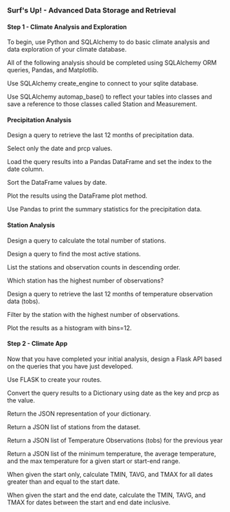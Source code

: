 ### Surf's Up! - Advanced Data Storage and Retrieval 

#### Step 1 - Climate Analysis and Exploration

To begin, use Python and SQLAlchemy to do basic climate analysis and data exploration of your climate database. 

All of the following analysis should be completed using SQLAlchemy ORM queries, Pandas, and Matplotlib.

Use SQLAlchemy create_engine to connect to your sqlite database.

Use SQLAlchemy automap_base() to reflect your tables into classes and save a reference to those classes called Station and Measurement.

#### Precipitation Analysis

Design a query to retrieve the last 12 months of precipitation data.

Select only the date and prcp values.

Load the query results into a Pandas DataFrame and set the index to the date column.

Sort the DataFrame values by date.

Plot the results using the DataFrame plot method.

Use Pandas to print the summary statistics for the precipitation data.

#### Station Analysis

Design a query to calculate the total number of stations.

Design a query to find the most active stations.

List the stations and observation counts in descending order.

Which station has the highest number of observations?

Design a query to retrieve the last 12 months of temperature observation data (tobs).

Filter by the station with the highest number of observations.

Plot the results as a histogram with bins=12.

#### Step 2 - Climate App

Now that you have completed your initial analysis, design a Flask API based on the queries that you have just developed.

Use FLASK to create your routes.

Convert the query results to a Dictionary using date as the key and prcp as the value.

Return the JSON representation of your dictionary.

Return a JSON list of stations from the dataset.

Return a JSON list of Temperature Observations (tobs) for the previous year

Return a JSON list of the minimum temperature, the average temperature, and the max temperature for a given start or start-end range.

When given the start only, calculate TMIN, TAVG, and TMAX for all dates greater than and equal to the start date.

When given the start and the end date, calculate the TMIN, TAVG, and TMAX for dates between the start and end date inclusive.

